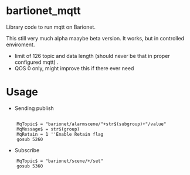 # bartionet_mqtt
Library code to run mqtt on Barionet.

This still very much alpha maaybe beta version. It works, but in controlled enviroment.

* limit of 126 topic and data length (should never be that in proper configured mqtt) .
* QOS 0 only, might improve this if there ever need


# Usage
* Sending publish
```

    MqTopic$ = "barionet/alarmscene/"+str$(subgroup)+"/value"
    MqMessage$ = str$(group)
    MqRetain = 1 ''Enable Retain flag
    gosub 5260
```
* Subscribe
```
	MqTopic$ = "barionet/scene/+/set"
	gosub 5360
```



